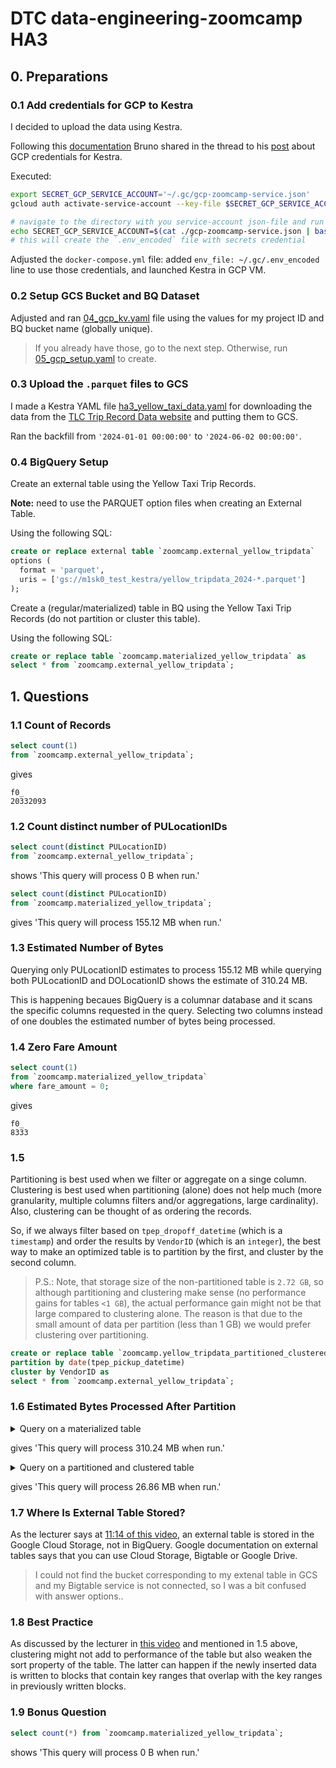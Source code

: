 # DTC data-engineering-zoomcamp HA3

## 0. Preparations

### 0.1 Add credentials for GCP to Kestra

I decided to upload the data using Kestra.

Following this [documentation](https://kestra.io/docs/how-to-guides/google-credentials#add-service-account-as-a-secret) Bruno shared in the thread to his [post](https://datatalks-club.slack.com/archives/C01FABYF2RG/p1738520204522619) about GCP credentials for Kestra.

Executed:

```bash
export SECRET_GCP_SERVICE_ACCOUNT='~/.gc/gcp-zoomcamp-service.json'
gcloud auth activate-service-account --key-file $SECRET_GCP_SERVICE_ACCOUNT

# navigate to the directory with you service-account json-file and run
echo SECRET_GCP_SERVICE_ACCOUNT=$(cat ./gcp-zoomcamp-service.json | base64 -w 0) >> .env_encoded
# this will create the `.env_encoded` file with secrets credential
```

Adjusted the `docker-compose.yml` file: added `env_file: ~/.gc/.env_encoded` line to use those credentials, and launched Kestra in GCP VM.


### 0.2 Setup GCS Bucket and BQ Dataset

Adjusted and ran [04_gcp_kv.yaml](../code/week3/04_gcp_kv.yaml) file using the values for my project ID and BQ bucket name (globally unique).

> If you already have those, go to the next step. Otherwise, run [05_gcp_setup.yaml](../code/week3/05_gcp_setup.yaml) to create.


### 0.3 Upload the `.parquet` files to GCS

I made a Kestra YAML file [ha3_yellow_taxi_data.yaml](../code/week3/ha3_yellow_taxi_data.yaml) for downloading the data from the [TLC Trip Record Data website](https://www.nyc.gov/site/tlc/about/tlc-trip-record-data.page) and putting them to GCS.

Ran the backfill from `'2024-01-01 00:00:00'` to `'2024-06-02 00:00:00'`.


### 0.4 BigQuery Setup
Create an external table using the Yellow Taxi Trip Records.

**Note:** need to use the PARQUET option files when creating an External Table.

Using the following SQL:

```sql
create or replace external table `zoomcamp.external_yellow_tripdata`
options (
  format = 'parquet',
  uris = ['gs://m1sk0_test_kestra/yellow_tripdata_2024-*.parquet']
);
```

Create a (regular/materialized) table in BQ using the Yellow Taxi Trip Records (do not partition or cluster this table).

Using the following SQL:

```sql
create or replace table `zoomcamp.materialized_yellow_tripdata` as
select * from `zoomcamp.external_yellow_tripdata`;
```



## 1. Questions

### 1.1 Count of Records

```sql
select count(1)
from `zoomcamp.external_yellow_tripdata`;
```

gives

```
f0_
20332093
```


### 1.2 Count distinct number of PULocationIDs

```sql
select count(distinct PULocationID)
from `zoomcamp.external_yellow_tripdata`;
```

shows 'This query will process 0 B when run.'

```sql
select count(distinct PULocationID)
from `zoomcamp.materialized_yellow_tripdata`;
```

gives 'This query will process 155.12 MB when run.'


### 1.3 Estimated Number of Bytes

Querying only PULocationID estimates to process 155.12 MB while querying both PULocationID and DOLocationID shows the estimate of 310.24 MB.

This is happening becaues BigQuery is a columnar database and it scans the specific columns requested in the query. Selecting two columns instead of one doubles the estimated number of bytes being processed.


### 1.4 Zero Fare Amount

```sql
select count(1)
from `zoomcamp.materialized_yellow_tripdata`
where fare_amount = 0;
```

gives 

```
f0_
8333
```


### 1.5 

Partitioning is best used when we filter or aggregate on a singe column.
Clustering is best used when partitioning (alone) does not help much (more granularity, multiple columns filters and/or aggregations, large cardinality). Also, clustering can be thought of as ordering the records.

So, if we always filter based on `tpep_dropoff_datetime` (which is a `timestamp`) and order the results by `VendorID` (which is an `integer`), the best way to make an optimized table is to partition by the first, and cluster by the second column.

> P.S.: Note,  that storage size of the non-partitioned table is `2.72 GB`, so although partitioning and clustering make sense (no performance gains for tables `<1 GB`), the actual performance gain might not be that large compared to clustering alone. The reason is that due to the small amount of data per partition (less than 1 GB) we would prefer clustering over partitioning.

```sql
create or replace table `zoomcamp.yellow_tripdata_partitioned_clustered`
partition by date(tpep_pickup_datetime)
cluster by VendorID as
select * from `zoomcamp.external_yellow_tripdata`;
```


### 1.6 Estimated Bytes Processed After Partition

<details>
<summary>Query on a materialized table</summary>

```sql
select distinct VendorID
from `zoomcamp.materialized_yellow_tripdata`
where tpep_dropoff_datetime between '2024-03-01' and '2024-03-15';
```
</details>

gives 'This query will process 310.24 MB when run.'

<details>
<summary>Query on a partitioned and clustered table</summary>

```sql
select distinct VendorID
from `zoomcamp.yellow_tripdata_partitioned_clustered`
where tpep_dropoff_datetime between '2024-03-01' and '2024-03-15';
```
</details>

gives 'This query will process 26.86 MB when run.'


### 1.7 Where Is External Table Stored?

As the lecturer says at [11:14 of this video](https://youtu.be/jrHljAoD6nM?si=c-hRwHDXAoI0aXnx&t=674), an external table is stored in the Google Cloud Storage, not in BigQuery.
Google documentation on external tables says that you can use Cloud Storage, Bigtable or Google Drive.

> I could not find the bucket corresponding to my extenal table in GCS and my Bigtable service is not connected, so I was a bit confused with answer options..


### 1.8 Best Practice

As discussed by the lecturer in [this video](https://youtu.be/-CqXf7vhhDs?si=mvgSP1Kh8_wo0D6Y&t=360) and mentioned in 1.5 above, clustering might not add to performance of the table but also weaken the sort property of the table. The latter can happen if the newly inserted data is written to blocks that contain key ranges that overlap with the key ranges in previously written blocks.


### 1.9 Bonus Question

```sql
select count(*) from `zoomcamp.materialized_yellow_tripdata`;
```

shows 'This query will process 0 B when run.'